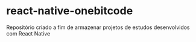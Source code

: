 # react-native-onebitcode
Repositório criado a fim de armazenar projetos de estudos desenvolvidos com React Native

